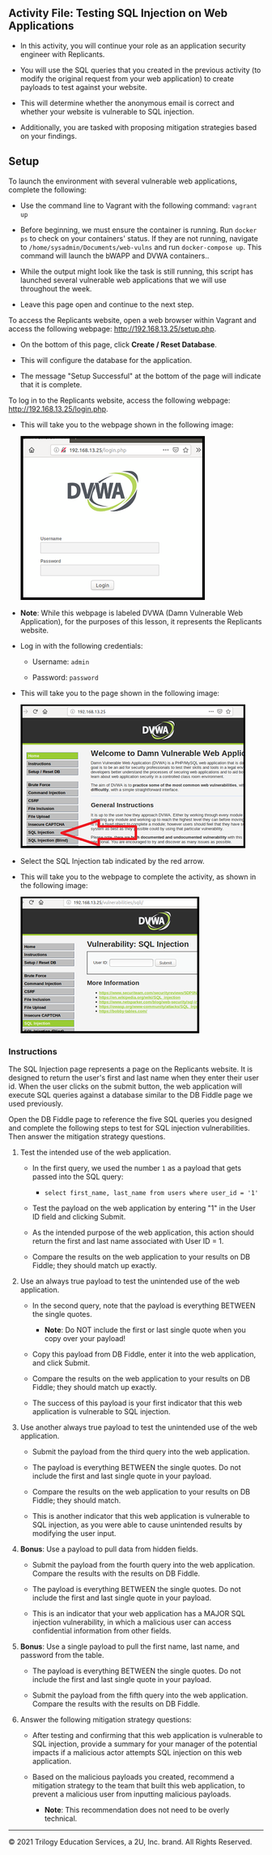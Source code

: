 ## Activity File: Testing SQL Injection on Web Applications

- In this activity, you will continue your role as an application security engineer with Replicants.

- You will use the SQL queries that you created in the previous activity (to modify the original request from your web application) to create payloads to test against your website.

- This will determine whether the anonymous email is correct and whether your website is vulnerable to SQL injection.

- Additionally, you are tasked with proposing mitigation strategies based on your findings.

## Setup

To launch the environment with several vulnerable web applications, complete the following:

   - Use the command line to Vagrant with the following command: `vagrant up`
   
   - Before beginning, we must ensure the container is running. Run `docker ps` to check on your containers' status. If they are not running, navigate to `/home/sysadmin/Documents/web-vulns` and run `docker-compose up`. This command will launch the bWAPP and DVWA containers..

   - While the output might look like the task is still running, this script has launched several vulnerable web applications that we will use throughout the week.

   - Leave this page open and continue to the next step. 

To access the Replicants website, open a web browser within Vagrant and access the following webpage: <http://192.168.13.25/setup.php>.

  - On the bottom of this page, click **Create / Reset Database**.
 
   - This will configure the database for the application.
  
   - The message "Setup Successful" at the bottom of the page will indicate that it is complete. 

To log in to the Replicants website, access the following webpage: <http://192.168.13.25/login.php>.

  - This will take you to the webpage shown in the following image:

    ![Under the heading DVWA, username and password input fields appear above a Login button.](DVWA.png)

   - **Note**: While this webpage is labeled DVWA (Damn Vulnerable Web Application), for the purposes of this lesson, it represents the Replicants website.

  - Log in with the following credentials:
    
    - Username: `admin`
    
    - Password: `password`

  - This will take you to the page shown in the following image:

    ![On the DVWA dashboard, a red arrow points at the SQL Injection tab on the left side of the page.](DVWA1b.png)

  - Select the SQL Injection tab indicated by the red arrow.

  - This will take you to the webpage to complete the activity, as shown in the following image:

    ![A webpage labeled "Vulnerability: SQL Injection" features a User ID input field.](DVWA2.png)

### Instructions  

The SQL Injection page represents a page on the Replicants website. It is designed to return the user's first and last name when they enter their user id. When the user clicks on the submit button, the web application will execute SQL queries against a database similar to the DB Fiddle page we used previously.

Open the DB Fiddle page to reference the five SQL queries you designed and complete the following steps to test for SQL injection vulnerabilities. Then answer the mitigation strategy questions.


1. Test the intended use of the web application. 

    - In the first query, we used the number `1` as a payload that gets passed into the SQL query: 

      - `select first_name, last_name from users where user_id = '1'`

    - Test the payload on the web application by entering "1" in the User ID field and clicking Submit.

    - As the intended purpose of the web application, this action should return the first and last name associated with User ID = 1. 

    - Compare the results on the web application to your results on DB Fiddle; they should match up exactly.

2. Use an always true payload to test the unintended use of the web application. 

   - In the second query, note that the payload is everything BETWEEN the single quotes.

     - **Note**: Do NOT include the first or last single quote when you copy over your payload!

   - Copy this payload from DB Fiddle, enter it into the web application, and click Submit.
   
   - Compare the results on the web application to your results on DB Fiddle; they should match up exactly.
 
   - The success of this payload is your first indicator that this web application is vulnerable to SQL injection. 
 
3. Use another always true payload to test the unintended use of the web application.

    - Submit the payload from the third query into the web application. 

    - The payload is everything BETWEEN the single quotes. Do not include the first and last single quote in your payload. 
    
    - Compare the results on the web application to your results on DB Fiddle; they should match.

   - This is another indicator that this web application is vulnerable to SQL injection, as you were able to cause unintended results by modifying the user input.

4. **Bonus**: Use a payload to pull data from hidden fields. 

    - Submit the payload from the fourth query into the web application. Compare the results with the results on DB Fiddle. 

    - The payload is everything BETWEEN the single quotes. Do not include the first and last single quote in your payload. 
    
    - This is an indicator that your web application has a MAJOR SQL injection vulnerability, in which a malicious user can access confidential information from other fields.

5. **Bonus**: Use a single payload to pull the first name, last name, and password from the table.

    - The payload is everything BETWEEN the single quotes. Do not include the first and last single quote in your payload. 
      
    - Submit the payload from the fifth query  into the web application. Compare the results with the results on DB Fiddle. 

6. Answer the following mitigation strategy questions: 

    - After testing and confirming that this web application is vulnerable to SQL injection, provide a summary for your manager of the potential impacts if a malicious actor attempts SQL injection on this web application.

    - Based on the malicious payloads you created, recommend a mitigation strategy to the team that built this web application, to prevent a malicious user from inputting malicious payloads. 

      - **Note**: This recommendation does not need to be overly technical.

---

© 2021 Trilogy Education Services, a 2U, Inc. brand. All Rights Reserved.
